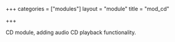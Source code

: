 +++
categories = ["modules"]
layout = "module"
title = "mod_cd"

+++

CD module, adding audio CD playback functionality.
